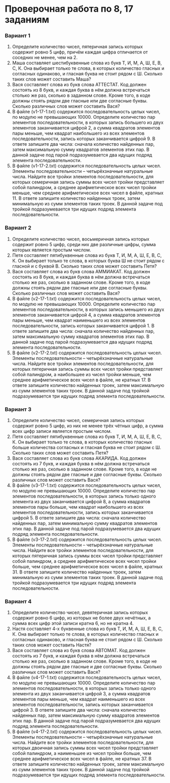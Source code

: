 # Проверочная работа по 8, 17 заданиям

### Вариант 1
1.	Определите количество чисел, пятеричная запись которых содержит ровно 5 цифр, причём каждая цифра отличается от соседних не менее, чем на 2.
2.	Маша составляет шестибуквенные слова из букв Т, И, М, А, Ш, Е, В, С, К. Она выбирает только те слова, в которых количество гласных и согласных одинаково, и гласная буква не стоит рядом с Ш. Сколько таких слов может составить Маша?
3.	Вася составляет слова из букв слова АТТЕСТАТ. Код должен состоять из 8 букв, и каждая буква в нём должна встречаться столько же раз, сколько в заданном слове. Кроме того, в коде должны стоять рядом две гласные или две согласные буквы. Сколько различных слов может составить Вася?
4.	В файле (v1-17-1.txt) содержится последовательность целых чисел, по модулю не превышающих 10000. Определите количество пар элементов последовательности, в которых запись большего из двух элементов заканчивается цифрой 2, а сумма квадратов элементов пары меньше, чем квадрат наибольшего из всех элементов последовательности, запись которых заканчивается цифрой 9. В ответе запишите два числа: сначала количество найденных пар, затем максимальную сумму квадратов элементов этих пар. В данной задаче под парой подразумевается два идущих подряд элемента последовательности.
5.	В файле (v1-17-2.txt) содержится последовательность целых чисел. Элементы последовательности – четырёхзначные натуральные числа. Найдите все тройки элементов последовательности, для которых семеричная запись суммы всех чисел тройки представляет собой палиндром, а среднее арифметическое всех чисел тройки меньше, чем среднее арифметическое всех чисел в файле, кратных 11. В ответе запишите количество найденных троек, затем минимальную из сумм элементов таких троек. В данной задаче под тройкой подразумевается три идущих подряд элемента последовательности.

### Вариант 2
1.	Определите количество чисел, восьмеричная запись которых содержит ровно 5 цифр, среди них две различные цифры, сумма которых является простым числом.
2.	Петя составляет пятибуквенные слова из букв Т, И, М, А, Ш, Е, В, С, К. Он выбирает только те слова, в которых буква Ш не стоит рядом с гласной и с буквой В. Сколько таких слов может составить Петя?
3.	Вася составляет слова из букв слова АММИАКАТ. Код должен состоять из 8 букв, и каждая буква в нём должна встречаться столько же раз, сколько в заданном слове. Кроме того, в коде должны стоять рядом две гласные или две согласные буквы. Сколько различных слов может составить Вася?
4.	В файле (v2-17-1.txt) содержится последовательность целых чисел, по модулю не превышающих 10000. Определите количество пар элементов последовательности, в которых запись меньшего из двух элементов заканчивается цифрой 4, а сумма квадратов элементов пары меньше, чем квадрат наименьшего из всех элементов последовательности, запись которых заканчивается цифрой 1. В ответе запишите два числа: сначала количество найденных пар, затем максимальную сумму квадратов элементов этих пар. В данной задаче под парой подразумевается два идущих подряд элемента последовательности.
5.	В файле (v2-17-2.txt) содержится последовательность целых чисел. Элементы последовательности – четырёхзначные натуральные числа. Найдите все тройки элементов последовательности, для которых пятеричная запись суммы всех чисел тройки представляет собой палиндром, а наибольшее из чисел тройки меньше, чем среднее арифметическое всех чисел в файле, не кратных 17. В ответе запишите количество найденных троек, затем максимальную из сумм элементов таких троек. В данной задаче под тройкой подразумевается три идущих подряд элемента последовательности.

### Вариант 3
1.	Определите количество чисел, семеричная запись которых содержит ровно 5 цифр, из них не менее трёх чётных цифр, а сумма всех цифр записи является простым числом.
2.	Петя составляет пятибуквенные слова из букв Т, И, М, А, Ш, Е, В, С, К. Он выбирает только те слова, в которых количество гласных больше количества согласных и гласная буква не стоит рядом с Ш. Сколько таких слов может составить Петя?
3.	Вася составляет слова из букв слова АКАРИДА. Код должен состоять из 7 букв, и каждая буква в нём должна встречаться столько же раз, сколько в заданном слове. Кроме того, в коде не должны стоять рядом две гласные и две согласные буквы. Сколько различных слов может составить Вася?
4.	В файле (v3-17-1.txt) содержится последовательность целых чисел, по модулю не превышающих 10000. Определите количество пар элементов последовательности, в которых запись только одного элемента из двух заканчивается цифрой 8, а сумма квадратов элементов пары больше, чем квадрат наибольшего из всех элементов последовательности, запись которых заканчивается цифрой 5. В ответе запишите два числа: сначала количество найденных пар, затем минимальную сумму квадратов элементов этих пар. В данной задаче под парой подразумевается два идущих подряд элемента последовательности.
5.	В файле (v3-17-2.txt) содержится последовательность целых чисел. Элементы последовательности – четырёхзначные натуральные числа. Найдите все тройки элементов последовательности, для которых пятеричная запись суммы всех чисел тройки представляет собой палиндром, а среднее арифметическое всех чисел тройки больше, чем среднее арифметическое всех чисел в файле, кратных 31. В ответе запишите количество найденных троек, затем минимальную из сумм элементов таких троек. В данной задаче под тройкой подразумевается три идущих подряд элемента последовательности.

### Вариант 4
1.	Определите количество чисел, девятеричная запись которых содержит ровно 6 цифр, из которых не более двух нечётных, а сумма всех цифр этой записи кратна 6, но не кратна 4.
2.	Настя составляет 4-х буквенные слова из букв Т, И, М, А, Ш, Е, В, С, К. Она выбирает только те слова, в которых количество гласных и согласных одинаково, и гласная буква не стоит рядом с Ш. Сколько таких слов может составить Настя?
3.	Вася составляет слова из букв слова АВТОМАТ. Код должен состоять из 7 букв, и каждая буква в нём должна встречаться столько же раз, сколько в заданном слове. Кроме того, в коде не должны стоять рядом две гласные и две согласные буквы. Сколько различных слов может составить Вася?
4.	В файле (v4-17-1.txt) содержится последовательность целых чисел, по модулю не превышающих 10000. Определите количество пар элементов последовательности, в которых запись только одного элемента из двух заканчивается цифрой 3, а сумма квадратов элементов пары меньше, чем квадрат наименьшего из всех элементов последовательности, запись которых заканчивается цифрой 3. В ответе запишите два числа: сначала количество найденных пар, затем максимальную сумму квадратов элементов этих пар. В данной задаче под парой подразумевается два идущих подряд элемента последовательности.
5.	В файле (v4-17-2.txt) содержится последовательность целых чисел. Элементы последовательности – четырёхзначные натуральные числа. Найдите все тройки элементов последовательности, для которых двоичная запись суммы всех чисел тройки представляет собой палиндром, а наименьшее из чисел тройки больше, чем среднее арифметическое всех чисел в файле, не кратных 37. В ответе запишите количество найденных троек, затем максимальную из сумм элементов таких троек. В данной задаче под тройкой подразумевается три идущих подряд элемента последовательности.
